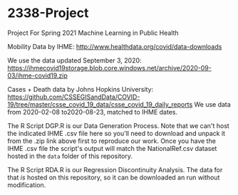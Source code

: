 # 2338-Project
Project For Spring 2021 Machine Learning in Public Health

Mobility Data by IHME:
http://www.healthdata.org/covid/data-downloads

We use the data updated September 3, 2020:
https://ihmecovid19storage.blob.core.windows.net/archive/2020-09-03/ihme-covid19.zip

Cases + Death data by Johns Hopkins University:
https://github.com/CSSEGISandData/COVID-19/tree/master/csse_covid_19_data/csse_covid_19_daily_reports
We use data from 2020-02-08 to2020-08-23, matched to IHME dates.

The R Script DGP.R is our Data Generation Process. Note that we can't host the indicated IHME .csv file here so you'll need to download and unpack it from the .zip link above first to reproduce our work. Once you have the IHME .csv file the script's output will match the NationalRef.csv dataset hosted in the `data` folder of this repository.

The R Script RDA.R is our Regression Discontinuity Analysis. The data for that *is* hosted on this repository, so it can be downloaded an run without modification.


